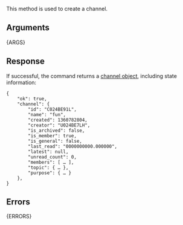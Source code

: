 This method is used to create a channel.

## Arguments

{ARGS}


## Response

If successful, the command returns a [channel object](/types/channel), including state information:


	{
	    "ok": true,
	    "channel": {
			"id": "C024BE91L",
			"name": "fun",
			"created": 1360782804,
			"creator": "U024BE7LH",
			"is_archived": false,
			"is_member": true,
			"is_general": false,
			"last_read": "0000000000.000000",
			"latest": null,
			"unread_count": 0,
			"members": [ … ],
			"topic": { … },
			"purpose": { … }
		},
	}


## Errors

{ERRORS}

